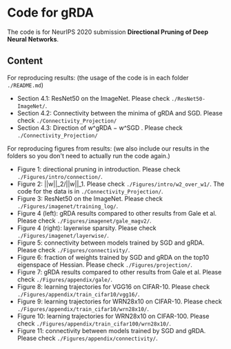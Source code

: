 # Code for gRDA

The code is for NeurIPS 2020 submission **Directional Pruning of Deep Neural Networks**. 

## Content 

For reproducing results: (the usage of the code is in each folder `./README.md`)

- Section 4.1: ResNet50 on the ImageNet. Please check `./ResNet50-ImageNet/`.
- Section 4.2: Connectivity between the minima of gRDA and SGD. Please check `./Connectivity_Projection/`
- Section 4.3: Direction of w^gRDA − w^SGD . Please check `./Connectivity_Projection/`

For reproducing figures from results: (we also include our results in the folders so you don't need to actually run the code again.)

- Figure 1: directional pruning in introduction. Please check `./Figures/intro/connection/`.
- Figure 2: ||w||_2/||w||_1. Please check `./Figures/intro/w2_over_w1/`. The code for the data is in `./Connectivity_Projection/`.
- Figure 3: ResNet50 on the ImageNet. Please check `./Figures/imagenet/training_log/`.
- Figure 4 (left): gRDA results compared to other results from Gale et al. Please check `./Figures/imagenet/gale_magv2/`.
- Figure 4 (right): layerwise sparsity. Please check `./Figures/imagenet/layerwise/`.
- Figure 5: connectivity between models trained by SGD and gRDA. Please check `./Figures/connectivity/`.
- Figure 6: fraction of weights trained by SGD and gRDA on the top10 eigenspace of Hessian. Please check `./Figures/projection/`.
- Figure 7: gRDA results compared to other results from Gale et al. Please check `./Figures/appendix/gale/`.
- Figure 8: learning trajectories for VGG16 on CIFAR-10. Please check `./Figures/appendix/train_cifar10/vgg16/`.
- Figure 9: learning trajectories for WRN28x10 on CIFAR-10. Please check `./Figures/appendix/train_cifar10/wrn28x10/`.
- Figure 10: learning trajectories for WRN28x10 on CIFAR-100. Please check `./Figures/appendix/train_cifar100/wrn28x10/`.
- Figure 11: connectivity between models trained by SGD and gRDA. Please check `./Figures/appendix/connectivity/`.
